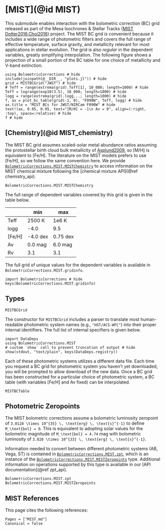 # [MIST](@id MIST)

This submodule enables interaction with the bolometric correction (BC) grid released as part of the Mesa Isochrones & Stellar Tracks ([MIST](https://waps.cfa.harvard.edu/MIST/) [Dotter2016,Choi2016](@cite)) project. The MIST BC grid is convenient because it includes a wide range of photometric filters and covers the full range of effective temperature, surface gravity, and metallicity relevant for most applications in stellar evolution. The grid is also *regular* in the dependent variables, greatly simplifying interpolation. The following figure shows a projection of a small portion of the BC table for one choice of metallicity and V-band extinction.

```@example
using BolometricCorrections # hide
include(joinpath(@__DIR__, "plots.jl")) # hide
grid = MISTBCGrid("JWST") # hide
# Teff = range(extrema(grid).Teff[1], 10_000; length=1000) # hide
Teff = logrange(exp10(3.5), 10_000; length=1000) # hide
logg = range(extrema(grid).logg...; length=1000) # hide
f, ax = plot_bc_table(grid(-1, 0), "F090W", Teff, logg) # hide
ax.title = "MIST BCs for JWST/NIRCam F090W" # hide
text!(ax, 0.95, 0.95, text="[M/H] = -1\n Av = 0", align=(:right, :top), space=:relative) # hide
f # hide
```

## [Chemistry](@id MIST_chemistry)
The MIST BC grid assumes scaled-solar metal abundance ratios assuming the protostellar birth cloud bulk metallicity of [Asplund2009](@citet), so \[M/H\] is equivalent to \[Fe/H\]. The literature on the MIST models prefers to use \[Fe/H\], so we follow the same convention here. We provide [`BolometricCorrections.MIST.MISTChemistry`](@ref) to access information on the MIST chemical mixture following the [chemical mixture API](@ref chemistry_api).

```@docs
BolometricCorrections.MIST.MISTChemistry
```

The full range of dependent variables covered by this grid is given in the table below.

|        | min    | max   |
|--------|--------|-------|
| Teff   | 2500 K | 1e6 K |
| logg   | -4.0   | 9.5   |
| \[Fe/H\] | -4.0 dex   | 0.75 dex  |
| Av     | 0.0 mag    | 6.0 mag   |
| Rv     | 3.1    | 3.1   |

The full grid of unique values for the dependent variables is available in `BolometricCorrections.MIST.gridinfo`.

```@example
import BolometricCorrections # hide
keys(BolometricCorrections.MIST.gridinfo)
```

## Types

```@docs
MISTBCGrid
```

The constructor for `MISTBCGrid` includes a parser to translate most human-readable photometric system names (e.g., `"HST/ACS-WFC"`) into their proper internal identifiers. The full list of internal specifiers is given below.

```@example
import DataDeps
using BolometricCorrections.MIST
# custom `show` call to prevent truncation of output # hide
show(stdout, "text/plain", keys(DataDeps.registry))
```

Each of these photometric systems utilizes a different data file. Each time you request a BC grid for photometric system you haven't yet downloaded, you will be prompted to allow download of the new data. Once a BC grid has been constructed for a particular choice of photometric system, a BC table (with variables \[Fe/H\] and Av fixed) can be interpolated. 

```@docs
MISTBCTable
```

## Photometric Zeropoints
The MIST bolometric corrections assume a bolometric luminosity zeropoint of ``3.0128 \times 10^{35} \, \text{erg} \, \text{s}^{-1}`` to define ``M_\text{bol} = 0``. This is equivalent to adopting solar values for the bolometric magnitude of ``M_\text{bol} = 4.74`` mag with bolometric luminosity of ``3.828 \times 10^{33} \, \text{erg} \, \text{s}^{-1}``.

Information needed to convert between different photometric systems (AB, Vega, ST) is contained in [`BolometricCorrections.MIST.zpt`](@ref), which is an instance of the [`BolometricCorrections.MIST.MISTZeropoints`](@ref) type. Additional information on operations supported by this type is available in our [API documentation](@ref zpt_api).

```@docs
BolometricCorrections.MIST.zpt
BolometricCorrections.MIST.MISTZeropoints
```

## MIST References
This page cites the following references:

```@bibliography
Pages = ["MIST.md"]
Canonical = false
```